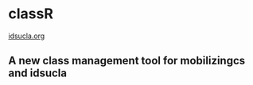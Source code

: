 
# classR 

[idsucla.org](https://www.idsucla.org)

## A new class management tool for mobilizingcs and idsucla



